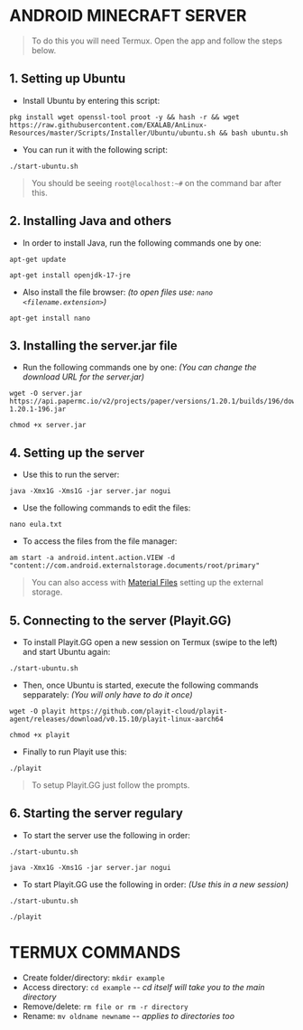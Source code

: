 # ANDROID MINECRAFT SERVER
> To do this you will need Termux. Open the app and follow the steps below.
## 1. Setting up Ubuntu
- Install Ubuntu by entering this script:
```
pkg install wget openssl-tool proot -y && hash -r && wget https://raw.githubusercontent.com/EXALAB/AnLinux-Resources/master/Scripts/Installer/Ubuntu/ubuntu.sh && bash ubuntu.sh
```
- You can run it with the following script:
```
./start-ubuntu.sh
```
> You should be seeing `root@localhost:~#` on the command bar after this.
## 2. Installing Java and others
- In order to install Java, run the following commands one by one:
```
apt-get update
```
```
apt-get install openjdk-17-jre
```
- Also install the file browser: *(to open files use: `nano <filename.extension>`)*
```
apt-get install nano
```
## 3. Installing the server.jar file
- Run the following commands one by one: *(You can change the download URL for the server.jar)*
```
wget -O server.jar https://api.papermc.io/v2/projects/paper/versions/1.20.1/builds/196/downloads/paper-1.20.1-196.jar
```
```
chmod +x server.jar
```
## 4. Setting up the server
- Use this to run the server:
```
java -Xmx1G -Xms1G -jar server.jar nogui
```
- Use the following commands to edit the files:
```
nano eula.txt
```
- To access the files from the file manager:
```
am start -a android.intent.action.VIEW -d "content://com.android.externalstorage.documents/root/primary"
```
> You can also access with [Material Files](https://play.google.com/store/apps/details?id=me.zhanghai.android.files) setting up the external storage.
## 5. Connecting to the server (Playit.GG)
- To install Playit.GG open a new session on Termux (swipe to the left) and start Ubuntu again:
```
./start-ubuntu.sh
```
- Then, once Ubuntu is started, execute the following commands sepparately: *(You will only have to do it once)*
```
wget -O playit https://github.com/playit-cloud/playit-agent/releases/download/v0.15.10/playit-linux-aarch64
```
```
chmod +x playit
```
- Finally to run Playit use this:
```
./playit
```
> To setup Playit.GG just follow the prompts.
## 6. Starting the server regulary
- To start the server use the following in order:
```
./start-ubuntu.sh
```
```
java -Xmx1G -Xms1G -jar server.jar nogui
```
- To start Playit.GG use the following in order: *(Use this in a new session)*
```
./start-ubuntu.sh
```
```
./playit
```
# TERMUX COMMANDS
- Create folder/directory: `mkdir example`
- Access directory: `cd example` *-- cd itself will take you to the main directory*
- Remove/delete: `rm file or rm -r directory`
- Rename: `mv oldname newname` *-- applies to directories too*
